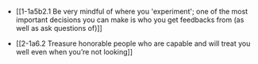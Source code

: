 - [[1-1a5b2.1 Be very mindful of where you 'experiment'; one of the most important decisions you can make is who you get feedbacks from (as well as ask questions of)]]

- [[2-1a6.2 Treasure honorable people who are capable and will treat you well even when you’re not looking]]
